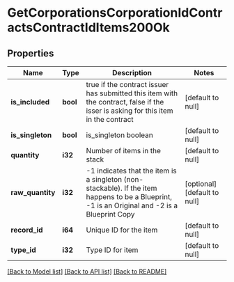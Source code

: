 # GetCorporationsCorporationIdContractsContractIdItems200Ok

## Properties
Name | Type | Description | Notes
------------ | ------------- | ------------- | -------------
**is_included** | **bool** | true if the contract issuer has submitted this item with the contract, false if the isser is asking for this item in the contract | [default to null]
**is_singleton** | **bool** | is_singleton boolean | [default to null]
**quantity** | **i32** | Number of items in the stack | [default to null]
**raw_quantity** | **i32** | -1 indicates that the item is a singleton (non-stackable). If the item happens to be a Blueprint, -1 is an Original and -2 is a Blueprint Copy | [optional] [default to null]
**record_id** | **i64** | Unique ID for the item | [default to null]
**type_id** | **i32** | Type ID for item | [default to null]

[[Back to Model list]](../README.md#documentation-for-models) [[Back to API list]](../README.md#documentation-for-api-endpoints) [[Back to README]](../README.md)


